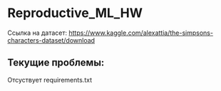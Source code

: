 # Reproductive_ML_HW
Ссылка на датасет: https://www.kaggle.com/alexattia/the-simpsons-characters-dataset/download

## Текущие проблемы:
Отсуствует requirements.txt
